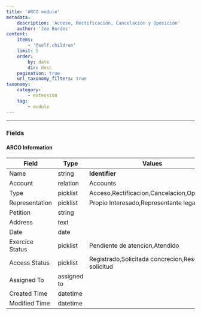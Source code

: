 ```yaml
---
title: 'ARCO module'
metadata:
    description: 'Acceso, Rectificación, Cancelación y Oposición'
    author: 'Joe Bordes'
content:
    items:
        - '@self.children'
    limit: 5
    order:
        by: date
        dir: desc
    pagination: true
    url_taxonomy_filters: true
taxonomy:
    category:
        - extension
    tag:
        - module
---
```

---

### Fields

#### ARCO Information

<table class="table table-striped">
<thead>
<tr>
<th>Field</th>
<th>Type</th>
<th>Values</th>
</tr>
</thead>
<tbody>
<tr>
<td>Name</td>
<td>string</td>
<td><strong>Identifier</strong></td>
</tr>
<tr>
<td>Account</td>
<td>relation</td>
<td>Accounts</td>
</tr>
<tr>
<td>Type</td>
<td>picklist</td>
<td>Acceso,Rectificacion,Cancelacion,Oposicion</td>
</tr>
<tr>
<td>Representation</td>
<td>picklist</td>
<td>Propio Interesado,Representante legal</td>
</tr>
<tr>
<td>Petition</td>
<td>string</td>
<td></td>
</tr>
<tr>
<td>Address</td>
<td>text</td>
<td></td>
</tr>
<tr>
<td>Date</td>
<td>date</td>
<td></td>
</tr>
<tr>
<td>Exercice Status</td>
<td>picklist</td>
<td>Pendiente de atencion,Atendido</td>
</tr>
<tr>
<td>Access Status</td>
<td>picklist</td>
<td>Registrado,Solicitada concrecion,Resuelta solicitud</td>
</tr>
<tr>
<td>Assigned To</td>
<td>assigned to</td>
<td></td>
</tr>
<tr>
<td>Created Time</td>
<td>datetime</td>
<td></td>
</tr>
<tr>
<td>Modified Time</td>
<td>datetime</td>
<td></td>
</tr>
</tbody>
</table>
